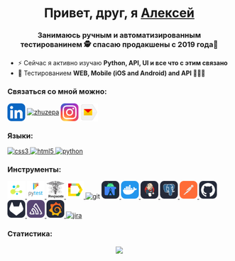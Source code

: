 <h1 align="center">Привет, друг, я <a href="https://daniilshat.ru/" target="_blank">Алексей</a> </h1>
<h3 align="center"> Занимаюсь ручным и автоматизированным тестированинем 🕵️ спасаю продакшены с 2019 года🚀</h3>

- ⚡ Сейчас я активно изучаю **Python, API, UI и все что с этим связано**
- 🐞 Тестированием **WEB, Mobile (iOS and Android) and API 👨🏽‍💻**

### Связаться со мной можно:
<p align="left">
<a href="https://www.linkedin.com/in/princeaa/" target="blank"><img align="center" src="https://raw.githubusercontent.com/tandpfun/skill-icons/main/icons/LinkedIn.svg" alt="linkdin" height="40" width="40" /></a>
<a href="https://t.me/zhuzepa" target="blank"><img align="center" src="https://raw.githubusercontent.com/daniilshat/daniilshat/2d7eafe5250314b3d422c86b35de062e0f1f5178/icons/Telegram.svg" alt="zhuzepa" height="40" width="40" /></a>
<a href="https://www.instagram.com/lesha_bibo/" target="blank"><img align="center" src="https://raw.githubusercontent.com/tandpfun/skill-icons/main/icons/Instagram.svg" alt="lesha_bibo" height="40" width="40" /></a>
<a href="mailto:zhuzepa@yadnex.ru" target="blank"><img align="center" src="design/icons/icons8-yandex-mail-67.png" alt="mail" height="40" width="40" /></a>
</p>

### Языки:
<p align="left"> 
<a href="https://www.w3schools.com/css/" target="_blank" rel="noreferrer"> <img src="https://raw.githubusercontent.com/daniilshat/daniilshat/2d7eafe5250314b3d422c86b35de062e0f1f5178/icons/CSS3.svg" alt="css3" width="40" height="40"/> </a> 
<a href="https://www.w3.org/html/" target="_blank" rel="noreferrer"> <img src="https://raw.githubusercontent.com/daniilshat/daniilshat/2d7eafe5250314b3d422c86b35de062e0f1f5178/icons/HTML5.svg" alt="html5" width="40" height="40"/> </a> 
<a href="https://www.python.org" target="_blank" rel="noreferrer"> <img src="https://raw.githubusercontent.com/daniilshat/daniilshat/2d7eafe5250314b3d422c86b35de062e0f1f5178/icons/python.svg" alt="python" width="40" height="40"/> </a> 
</p>

### Инструменты:
<p align="left"> 
<a href="https://yashaka.github.io/selene/" target="_blank" rel="noreferrer"> <img src="design/icons/selene.png" alt="selene" width="40" height="40"/> </a> 
<a href="https://docs.pytest.org/en/7.4.x/" target="_blank" rel="noreferrer"> <img src="https://raw.githubusercontent.com/devicons/devicon/master/icons/pytest/pytest-original-wordmark.svg" alt="pytest" width="40" height="40"/> </a> 
<a href="https://requests.readthedocs.io/en/latest/index.html" target="_blank" rel="noreferrer"> <img src="design/icons/requests-sidebar.png" alt="requests" width="40" height="40"/> </a>
<a href="https://allurereport.org/" target="_blank" rel="noreferrer"> <img src="design/icons/allure.png" alt="allure" width="40" height="40"/> </a>
<a aref="https://git-scm.com/" target="_blank" rel="noreferrer"> <img src="https://raw.githubusercontent.com/daniilshat/daniilshat/2d7eafe5250314b3d422c86b35de062e0f1f5178/icons/git.svg" alt="git" width="40" height="40"/> </a> 
<a href="https://developer.android.com/studio" target="_blank" rel="noreferrer"> <img src="https://raw.githubusercontent.com/tandpfun/skill-icons/main/icons/AndroidStudio-Dark.svg" alt="android studio" width="40" height="40"/> </a> 
<a href="https://www.docker.com/" target="_blank" rel="noreferrer"> <img src="https://raw.githubusercontent.com/tandpfun/skill-icons/main/icons/Docker.svg" alt="docker" width="40" height="40"/> </a> 
<a href="https://www.jenkins.io/" target="_blank" rel="noreferrer"> <img src="https://raw.githubusercontent.com/tandpfun/skill-icons/main/icons/Jenkins-Dark.svg" alt="jenkins" width="40" height="40"/> </a> 
<a href="https://www.postgresql.org/" target="_blank" rel="noreferrer"> <img src="https://raw.githubusercontent.com/tandpfun/skill-icons/main/icons/PostgreSQL-Dark.svg" alt="PostgreSQL" width="40" height="40"/> </a> 
<a href="https://www.postman.com/" target="_blank" rel="noreferrer"> <img src="https://raw.githubusercontent.com/tandpfun/skill-icons/main/icons/Postman.svg" alt="postman" width="40" height="40"/> </a> 
<a href="https://github.com/" target="_blank" rel="noreferrer"> <img src="https://raw.githubusercontent.com/tandpfun/skill-icons/main/icons/Github-Dark.svg" alt="github" width="40" height="40"/> </a> 
<a href="https://about.gitlab.com/" target="_blank" rel="noreferrer"> <img src="https://raw.githubusercontent.com/tandpfun/skill-icons/main/icons/GitLab-Dark.svg" alt="github" width="40" height="40"/> </a> 
<a href="https://sentry.io/welcome/" target="_blank" rel="noreferrer"> <img src="https://raw.githubusercontent.com/tandpfun/skill-icons/main/icons/Sentry.svg" alt="sentry" width="40" height="40"/> </a> 
<a href="https://grafana.com/" target="_blank" rel="noreferrer"> <img src="https://raw.githubusercontent.com/tandpfun/skill-icons/main/icons/Grafana-Dark.svg" alt="grafana" width="40" height="40"/> </a> 
<a href="https://www.atlassian.com/ru/software/jira" target="_blank" rel="noreferrer"> <img src="https://cdn.jsdelivr.net/gh/devicons/devicon/icons/jira/jira-original.svg" alt="jira" width="40" height="40"/> </a> 
</p>

### Статистика:
<div align="center"><img src="https://github-readme-stats.vercel.app/api?username=zhuzepa&show_icons=true&count_private=true&hide_border=true" align="center" /></div>  

<br/>  
